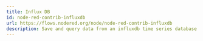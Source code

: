 ```yaml
---
title: Influx DB
id: node-red-contrib-influxdb
url: https://flows.nodered.org/node/node-red-contrib-influxdb
description: Save and query data from an influxdb time series database.   
---
```


